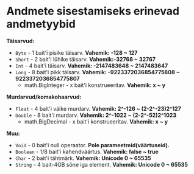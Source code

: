 # Andmete sisestamiseks erinevad andmetyybid

**Täisarvud:**

* `Byte` - 1 bait'i pisike täisarv. **Vahemik: -128 ~ 127**
* `Short` - 2 bait'i lühike täisarv. **Vahemik:-32768 ~ 32767**
* `Int`	- 4 bait'i täisarv. **Vahemik: -2147483648 ~ 2147483647**
* `Long` - 8 bait'i pikk täisarv. **Vahemik: -9223372036854775808 ~ 9223372036854775807**
    * math.BigInteger - x bait'i konstrueeritav. **Vahemik: x ~ y**

**Murdarvud/komakohaarvud:**

* `Float` - 4 bait'i väike murdarv. **Vahemik: 2^-126 ~ (2-2^-23)2^127**
* `Double` - 8 bait'i murdarv. **Vahemik: 2^-1022 ~ (2-2^-52)2^1023**
    * math.BigDecimal - x bait'i konstrueeritav. **Vahemik: x ~ y**

**Muu:**

* `Void` - 0 bait'i null operaator. **Pole parameetreid(väärtuseid).**
* `Boolean` - 1/8 bait'i kahendväärtus. **Vahemik: false ~ true**
* `Char` - 2 bait'i tähtmärk. **Vahemik: Unicode 0 ~ 65535**
* `String` - 4 bait-4GB sõne iga element. **Vahemik: Unicode 0 ~ 65535**
